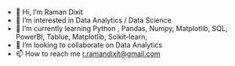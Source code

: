 - 👋 Hi, I’m Raman Dixit
- 👀 I’m interested in Data Analytics / Data Science
- 🌱 I’m currently learning Python , Pandas, Numpy, Matplotlib, SQL, PowerBI, Tablue, Matplotlib, Scikit-learn, 
- 💞️ I’m looking to collaborate on Data Analytics
- 📫 How to reach me r.ramandixit@gmail.com

<!---
code-rrd/code-rrd is a ✨ special ✨ repository because its `README.md` (this file) appears on your GitHub profile.
You can click the Preview link to take a look at your changes.
--->
